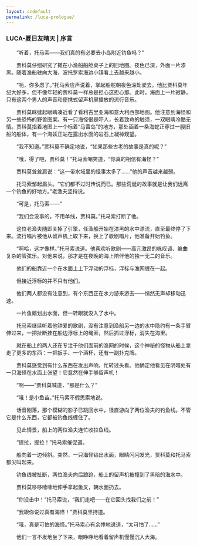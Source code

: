 ```yaml
---
layout: cndefault
permalink: /luca-prologue/
---
```


### LUCA-夏日友晴天 | 序言

&emsp;&emsp;“听着，托马索——我们真的有必要去小岛附近钓鱼吗？”

&emsp;&emsp;贾科莫仔细研究了摊在小渔船船舱桌子上的旧地图。夜色已深，外面一片漆黑。随着渔船驶向大海，波托罗索海边小镇看上去越来越小。

&emsp;&emsp;“呃，你多虑了。”托马索应声说着，掌起船舵朝夜色深处驶去。他比贾科莫年纪大好多，但不像年轻的贾科莫一样总是担心这担心那。此时，海面上一片寂静，只有这两个男人的声音和便携式留声机里播放的流行音乐。

&emsp;&emsp;贾科莫眯缝起眼睛凑近看了看利古里亚海和意大利西部地图。他注意到海怪和另一些恐怖的野兽图案。有一只海怪很是吓人，长着致命的触须，一双眼睛冷酷无情。贾科莫指着地图上一个标着“马雷岛”的地方，那处画着一条海蛇正穿过一艘旧船的船体，有一个海妖正站在露出水面的岩石上凝神观望。

&emsp;&emsp;“我不知道。”贾科莫不确定地说，“如果那些古老的故事是真的呢？”

&emsp;&emsp;“哦，得了吧，贾科莫！”托马索嘲笑道，“你真的相信有海怪？”

&emsp;&emsp;贾科莫耸耸肩说：“这一带水域里的怪事太多了……”他的声音越来越弱。

&emsp;&emsp;托马索邹起眉头。“它们都不过时传说而已。那些荒诞的故事就是让我们远离一个钓鱼的好地方。”老渔夫坚持说。

&emsp;&emsp;“可是，托马索——”

&emsp;&emsp;“我们会没事的。不用单线，贾科莫。”托马索打断了他。

&emsp;&emsp;这位老渔夫随即关掉了引擎，任渔船开始在漆黑的水中漂流，直至最终停了下来。流行唱片被他从留声机上取下来，换上了歌剧唱片，他准备开始钓鱼。

&emsp;&emsp;“啊哈，这才像样。”托马索说道。他喜欢听歌剧——高亢激昂的咏叹调、编曲复杂的管弦乐。对他来说，那才是在夜晚的海上陪伴他的独一无二的音乐。

&emsp;&emsp;他们的船靠近一个在水面上上下浮动的浮标，浮标与渔网缠在一起。

&emsp;&emsp;但接近浮标的并不只有他们。

&emsp;&emsp;他们两人都没有注意到，有个东西正在水力游来游去——悄然无声却移动迅速。

&emsp;&emsp;一片鱼鳍划出水面，但一转眼就没入了水中。

&emsp;&emsp;托马索继续听着他钟爱的歌剧，没有注意到渔船另一边的水中隐约有一条手臂伸过来，一把扯断挂在船边浮标上的绳索，然后抓过浮标，消失在海里。

&emsp;&emsp;就在船上的两人还在专注于他们面前的渔网的时候，这个神秘的怪物从船上拿走了更多的东西：一把扳手、一个酒杯，还有一副扑克牌。

&emsp;&emsp;贾科莫感觉到有什么东西在发出声响，忙转过头看。他确定他看见在阴暗处有一只海怪在水面上张望！它竟然在伸手够留声机！

&emsp;&emsp;“啊——”贾科莫喊道，“那是什么？”

&emsp;&emsp;“哦！是小鱼苗。”托马索不假思索地说。

&emsp;&emsp;话音刚落，那个模糊的影子已跳回水中，径直游向了两位渔夫的钓鱼线。不管它是什么东西，它都被钓鱼线缠住了。

&emsp;&emsp;见此情景，船上的两位渔夫连忙收拉鱼线。

&emsp;&emsp;“提拉，提拉！”托马索催促道。

&emsp;&emsp;船向着一边倾斜。突然，一只海怪钻出水面，眼睛闪闪发光，贾科莫和托马索都尖叫起来。

&emsp;&emsp;钓鱼线被扯断，两位渔夫向后踉跄，船上的留声机被撞到了黑暗的海水中。

&emsp;&emsp;贾科莫哆哆嗦嗦地伸手拿起鱼叉，朝水面扔去。

&emsp;&emsp;“你没击中！”托马索说，“我们走吧——在它回头找我们之前！”

&emsp;&emsp;“我跟你说过真有海怪！”贾科莫坚持道。

&emsp;&emsp;“哦，真是可怕的海怪。”托马索心有余悸地说道，“太可怕了……”

&emsp;&emsp;他们一言不发地坐了下来，眼睁睁地看着留声机慢慢沉入大海。